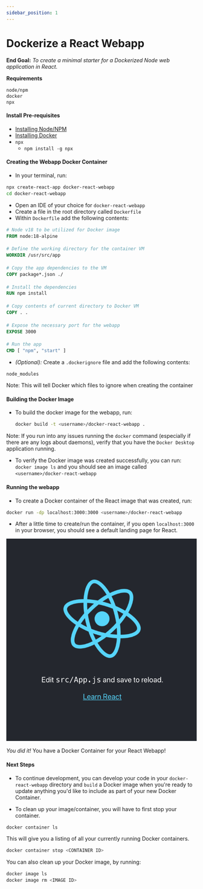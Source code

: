 ```yaml
---
sidebar_position: 1
---
```


# Dockerize a React Webapp

**End Goal:** _To create a minimal starter for a Dockerized Node web application in React._

**Requirements**

```
node/npm
docker
npx
```

#### Install Pre-requisites

-   [Installing Node/NPM](https://docs.npmjs.com/downloading-and-installing-node-js-and-npm)
-   [Installing Docker](https://docs.docker.com/desktop/)
-   `npx`
    -   `npm install -g npx`

#### Creating the Webapp Docker Container

-   In your terminal, run:

```bash
npx create-react-app docker-react-webapp
cd docker-react-webapp
```

-   Open an IDE of your choice for `docker-react-webapp`
-   Create a file in the root directory called `Dockerfile`
-   Within `Dockerfile` add the following contents:

```Dockerfile
# Node v18 to be utilized for Docker image
FROM node:18-alpine

# Define the working directory for the container VM
WORKDIR /usr/src/app

# Copy the app dependencies to the VM
COPY package*.json ./

# Install the dependencies
RUN npm install

# Copy contents of current directory to Docker VM
COPY . .

# Expose the necessary port for the webapp
EXPOSE 3000

# Run the app
CMD [ "npm", "start" ]
```

-   _(Optional):_ Create a `.dockerignore` file and add the following contents:

```docker
node_modules
```

Note: This will tell Docker which files to ignore when creating the container

#### Building the Docker Image

-   To build the docker image for the webapp, run:
    ```bash
    docker build -t <username>/docker-react-webapp .
    ```

Note: If you run into any issues running the `docker` command (especially if there are any logs about daemons), verify that you have the `Docker Desktop` application running.

-   To verify the Docker image was created successfully, you can run:
    `docker image ls` and you should see an image called `<username>/docker-react-webapp`

#### Running the webapp

-   To create a Docker container of the React image that was created, run:

```bash
docker run -dp localhost:3000:3000 <username>/docker-react-webapp
```

-   After a little time to create/run the container, if you open `localhost:3000` in your browser, you should see a default landing page for React.
    <br />

![React Webapp Landing](./img/react-docker-example.png)

_You did it!_ You have a Docker Container for your React Webapp!

#### Next Steps

-   To continue development, you can develop your code in your `docker-react-webapp` directory and `build` a Docker image when you're ready to update anything you'd like to include as part of your new Docker Container.

-   To clean up your image/container, you will have to first stop your container.

```bash
docker container ls
```

This will give you a listing of all your currently running Docker containers.

```bash
docker container stop <CONTAINER ID>
```

You can also clean up your Docker image, by running:

```bash
docker image ls
docker image rm <IMAGE ID>
```
